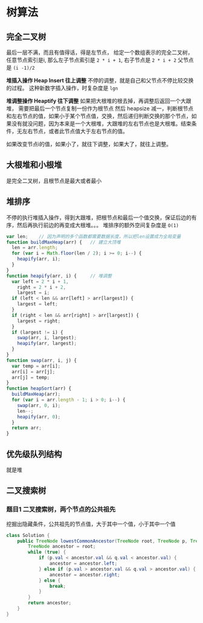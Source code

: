# 树算法
## 完全二叉树
最后一层不满，而且有值得话，得是左节点，
给定一个数组表示的完全二叉树，
任意节点索引是i,
那么左子节点索引是 `2 * i + 1`, 右子节点是 `2 * i + 2` 
父节点是 `(i -1)/2`

**堆插入操作 Heap Insert  往上调整**
不停的调整，就是自己和父节点不停比较交换的过程。
这种新数字插入操作，时复杂度是 `lgn`

**堆调整操作 Heaptify 往下调整**
如果把大根堆的根去掉，再调整后返回一个大跟堆，
需要把最后一个节点复制一份作为根节点
然后 heapsize 减一，判断根节点和左右节点的值，如果小于某个节点值，交换，然后递归判断交换的那个节点，如果没有就没问题，因为本来是一个大根堆，大跟堆的左右节点也是大根堆。结束条件，无左右节点，或者此节点值大于左右节点的值。

如果改变节点i的值，如果小了，就往下调整，如果大了，就往上调整。

## 大根堆和小根堆
是完全二叉树，且根节点是最大或者最小

## 堆排序
不停的执行堆插入操作，得到大跟堆，把根节点和最后一个值交换，保证后边的有序，然后再执行前边的再变成大根堆。。。
堆排序的额外空间复杂度是 `O(1)`
```javascript
var len;    // 因为声明的多个函数都需要数据长度，所以把len设置成为全局变量
function buildMaxHeap(arr) {   // 建立大顶堆
  len = arr.length;
  for (var i = Math.floor(len / 2); i >= 0; i--) {
    heapify(arr, i);
  }
}
function heapify(arr, i) {     // 堆调整
  var left = 2 * i + 1,
    right = 2 * i + 2,
    largest = i;
  if (left < len && arr[left] > arr[largest]) {
    largest = left;
  }
  if (right < len && arr[right] > arr[largest]) {
    largest = right;
  }
  if (largest != i) {
    swap(arr, i, largest);
    heapify(arr, largest);
  }
}
function swap(arr, i, j) {
  var temp = arr[i];
  arr[i] = arr[j];
  arr[j] = temp;
}
function heapSort(arr) {
  buildMaxHeap(arr);
  for (var i = arr.length - 1; i > 0; i--) {
    swap(arr, 0, i);
    len--;
    heapify(arr, 0);
  }
  return arr;
}
```


## 优先级队列结构
就是堆




## 二叉搜索树

### 题目1 二叉搜索树，两个节点的公共祖先
挖掘出隐藏条件，公共祖先的节点值，大于其中一个值，小于其中一个值
```java
class Solution {
    public TreeNode lowestCommonAncestor(TreeNode root, TreeNode p, TreeNode q) {
        TreeNode ancestor = root;
        while (true) {
            if (p.val < ancestor.val && q.val < ancestor.val) {
                ancestor = ancestor.left;
            } else if (p.val > ancestor.val && q.val > ancestor.val) {
                ancestor = ancestor.right;
            } else {
                break;
            }
        }
        return ancestor;
    }
}
```

